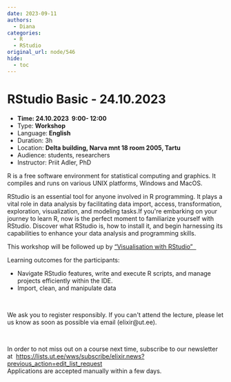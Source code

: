 ```yaml
---
date: 2023-09-11
authors:
  - Diana
categories:
  - R
  - RStudio
original_url: node/546
hide:
  - toc
---
```


# RStudio Basic - 24.10.2023

<ul>
	<li><strong>Time: 24.10.2023&nbsp; 9:00- 12:00</strong></li>
	<li>Type: <strong>Workshop</strong></li>
	<li>Language:<strong> English</strong></li>
	<li>Duration: 3h</li>
	<li>Location: <strong>Delta building, Narva mnt 18 room 2005, Tartu</strong></li>
	<li>Audience: students, researchers</li>
	<li>Instructor: Priit Adler, PhD</li>
</ul>

<p>R is a free software environment for statistical computing and graphics. It compiles and runs on various UNIX platforms, Windows and MacOS.</p>

<p>RStudio is an essential tool for anyone involved in R programming. It plays a vital role in data analysis by facilitating data import, access, transformation, exploration, visualization, and modeling tasks.If you're embarking on your journey to learn R, now is the perfect moment to familiarize yourself with RStudio. Discover what RStudio is, how to install it, and begin harnessing its capabilities to enhance your data analysis and programming skills.</p>

<p>This workshop will be followed up by <a href="https://elixir.ut.ee/node/552">“Visualisation with RStudio” &nbsp;</a></p>

<p>Learning outcomes for the participants:</p>

<ul>
	<li>Navigate RStudio features, write and execute R scripts, and manage projects efficiently within the IDE.</li>
	<li>Import, clean, and manipulate data</li>
</ul>

<p>&nbsp;</p>

<p>We ask you to register responsibly. If you can't attend the lecture, please let us know as soon as possible via email (elixir@ut.ee).</p>

<p>&nbsp;</p>

<p>In order to not miss out on a course next time, subscribe to our newsletter at&nbsp; <a href="https://lists.ut.ee/wws/subscribe/elixir.news?previous_action=edit_list_request">https://lists.ut.ee/wws/subscribe/elixir.news?previous_action=edit_list_request</a><br />
Applications are accepted manually within a few days.&nbsp;</p>

